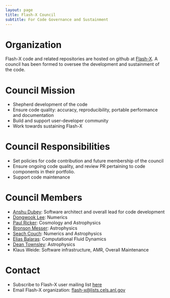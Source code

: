 ```yaml
---
layout: page
title: Flash-X Council
subtitle: For Code Governance and Sustainment 
---
```


# Organization
Flash-X code and related repositories are hosted on github at [Flash-X](https://github.com/Flash-X).
A council has been formed to oversee the development and sustainment of the code. 

# Council Mission
- Shepherd development of the code
- Ensure code quality: accuracy, reproducibility, portable performance
and documentation
- Build and support user-developer community
- Work towards sustaining Flash-X

# Council Responsibilities
- Set policies for code contribution and future membership of the council
- Ensure ongoing code quality, and review PR pertaining to code
components in their portfolio.
- Support code maintenance

# Council Members
- [Anshu Dubey](https://www.anl.gov/profile/anshu-dubey): Software
architect and overall lead for code development
- [Dongwook Lee](https://users.soe.ucsc.edu/~dongwook/): Numerics
- [Paul Ricker](https://astro.illinois.edu/directory/profile/pmricker): Cosmology and Astrophysics
- [Bronson Messer](https://www.olcf.ornl.gov/directory/staff-member/bronson-messer/):
Astrophysics 
- [Seach Couch](https://pa.msu.edu/profile/couch/): Numerics and Astrophysics
- [Elias Balaras](https://www.seas.gwu.edu/elias-balaras): Computational
Fluid Dynamics
- [Dean Townsley](https://physics.ua.edu/people/dean-townsley/): Astrophysics
- Klaus Weide: Software infrastructure, AMR, Overall Maintenance

# Contact
- Subscribe to Flash-X user mailing list [here](https://lists.cels.anl.gov/mailman/listinfo/flash-x-users/#)
- Email Flash-X organization: <a href="mailto:flash-x@lists.cels.anl.gov">flash-x@lists.cels.anl.gov</a>
